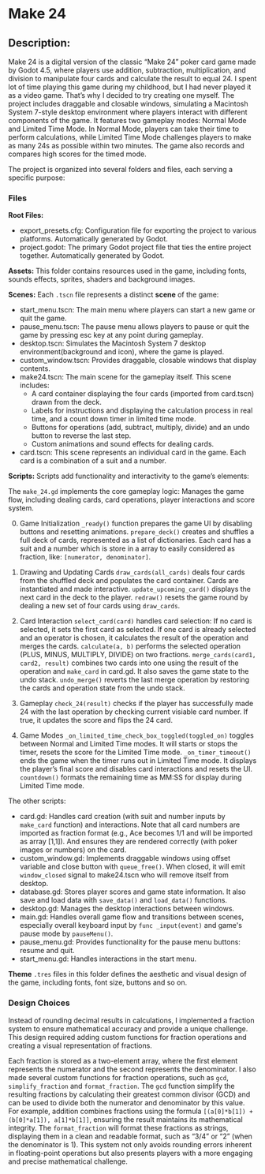 # Make 24
## Description:

Make 24 is a digital version of the classic “Make 24” poker card game made by Godot 4.5, where players use addition, subtraction, multiplication, and division to manipulate four cards and calculate the result to equal 24. I spent lot of time playing this game during my childhood, but I had never played it as a video game. That’s why I decided to try creating one myself.  The project includes draggable and closable windows, simulating a Macintosh System 7-style desktop environment where players interact with different components of the game. It features two gameplay modes: Normal Mode and Limited Time Mode. In Normal Mode, players can take their time to perform calculations, while Limited Time Mode challenges players to make as many 24s as possible within two minutes. The game also records and compares high scores for the timed mode.

The project is organized into several folders and files, each serving a specific purpose:

### Files
**Root Files:**
- export_presets.cfg: Configuration file for exporting the project to various platforms. Automatically generated by Godot.
- project.godot: The primary Godot project file that ties the entire project together. Automatically generated by Godot.

**Assets:**
This folder contains resources used in the game, including fonts, sounds effects, sprites, shaders and background images.

**Scenes:**
Each `.tscn` file represents a distinct **scene** of the game:

- start_menu.tscn: The main menu where players can start a new game or quit the game.
- pause_menu.tscn: The pause menu allows players to pause or quit the game by pressing esc key at any point during gameplay.
- desktop.tscn: Simulates the Macintosh System 7 desktop environment(background and icon), where the game is played.
- custom_window.tscn: Provides draggable, closable windows that display contents.
- make24.tscn: The main scene for the gameplay itself. This scene includes:
	- A card container displaying the four cards (imported from card.tscn) drawn from the deck.
	- Labels for instructions and displaying the calculation process in real time, and a count down timer in limited time mode.
	- Buttons for operations (add, subtract, multiply, divide) and an undo button to reverse the last step.
	- Custom animations and sound effects for dealing cards.
- card.tscn: This scene represents an individual card in the game. Each card is a combination of a suit and a number.

**Scripts:**
Scripts add functionality and interactivity to the game’s elements:

The `make_24.gd` implements the core gameplay logic: Manages the game flow, including dealing cards, card operations, player interactions and score system.

0. Game Initialization
`_ready()` function prepares the game UI by disabling buttons and resetting animations.
`prepare_deck()` creates and shuffles a full deck of cards, represented as a list of dictionaries. Each card has a suit and a number which is store in a array to easily considered as fraction, like: `[numerator, denominator]`.

1. Drawing and Updating Cards
`draw_cards(all_cards)` deals four cards from the shuffled deck and populates the card container. Cards are instantiated and made interactive.
`update_upcoming_card()` displays the next card in the deck to the player.
`redraw()` resets the game round by dealing a new set of four cards using `draw_cards`.

2. Card Interaction
`select_card(card)` handles card selection: If no card is selected, it sets the first card as selected. If one card is already selected and an operator is chosen, it calculates the result of the operation and merges the cards.
`calculate(a, b)` performs the selected operation (PLUS, MINUS, MULTIPLY, DIVIDE) on two fractions.
`merge_cards(card1, card2, result)` combines two cards into one using the result of the operation and `make_card` in card.gd. It also saves the game state to the undo stack.
`undo_merge()` reverts the last merge operation by restoring the cards and operation state from the undo stack.

3. Gameplay
`check_24(result)` checks if the player has successfully made 24 with the last operation by checking current visiable card number. If true, it updates the score and flips the 24 card.

4. Game Modes
`_on_limited_time_check_box_toggled(toggled_on)` toggles between Normal and Limited Time modes. It will starts or stops the timer, resets the score for the Limited Time mode.
`_on_timer_timeout()` ends the game when the timer runs out in Limited Time mode. It displays the player’s final score and disables card interactions and resets the UI.
`countdown()` formats the remaining time as MM:SS for display during Limited Time mode.

The other scripts:
- card.gd: Handles card creation (with suit and number inputs by `make_card` function) and interactions. Note that all card numbers are imported as fraction format (e.g., Ace becomes 1/1 and will be imported as array [1,1]). And ensures they are rendered correctly (with poker images or numbers) on the card.
- custom_window.gd: Implements draggable windows using offset variable and close button with `queue_free()`. When closed, it will emit `window_closed` signal to make24.tscn who will remove itself from desktop.
- database.gd: Stores player scores and game state information. It also save and load data with `save_data()` and `load_data()` functions.
- desktop.gd: Manages the desktop interactions between windows.
- main.gd: Handles overall game flow and transitions between scenes, especially overall keyboard input by `func _input(event)` and game's pause mode by `pauseMenu()`.
- pause_menu.gd: Provides functionality for the pause menu buttons: resume and quit.
- start_menu.gd: Handles interactions in the start menu.


**Theme**
`.tres` files in this folder defines the aesthetic and visual design of the game, including fonts, font size, buttons and so on.

### Design Choices

Instead of rounding decimal results in calculations, I implemented a fraction system to ensure mathematical accuracy and provide a unique challenge. This design required adding custom functions for fraction operations and creating a visual representation of fractions.

Each fraction is stored as a two-element array, where the first element represents the numerator and the second represents the denominator. I also made several custom functions for fraction operations, such as `gcd`, `simplify_fraction` and `format_fraction`. The `gcd` function simplify the resulting fractions by calculating their greatest common divisor (GCD) and can be used to divide both the numerator and denominator by this value. For example, addition combines fractions using the formula `[(a[0]*b[1]) + (b[0]*a[1]), a[1]*b[1]]`, ensuring the result maintains its mathematical integrity. The `format_fraction` will format these fractions as strings, displaying them in a clean and readable format, such as “3/4” or “2” (when the denominator is 1). This system not only avoids rounding errors inherent in floating-point operations but also presents players with a more engaging and precise mathematical challenge.
